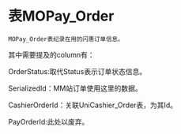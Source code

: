 # 表MOPay_Order

    MOPay_Order表纪录在用的闪惠订单信息。

其中需要提及的column有：

OrderStatus:取代Status表示订单状态信息。

SerializedId：MM站订单使用这里的数据。

CashierOrderId：关联UniCashier_Order表，为其Id。

PayOrderId:此处以废弃。